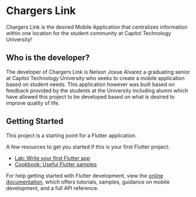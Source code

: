 # Chargers Link

Chargers Link is the desired Mobile Application that centralizes information within one location for the student community at Capitol Technology University!

## Who is the developer?

The developer of Chargers Link is Nelson Josue Alvarez a graduating senior at Capitol Technology University who seeks to create a mobile application based on student needs. This application however was built based on feedback provided by the students at the University including alumni which have allowed this project to be developed based on what is desired to improve quality of life.

## Getting Started

This project is a starting point for a Flutter application.

A few resources to get you started if this is your first Flutter project:

- [Lab: Write your first Flutter app](https://docs.flutter.dev/get-started/codelab)
- [Cookbook: Useful Flutter samples](https://docs.flutter.dev/cookbook)

For help getting started with Flutter development, view the
[online documentation](https://docs.flutter.dev/), which offers tutorials,
samples, guidance on mobile development, and a full API reference.
